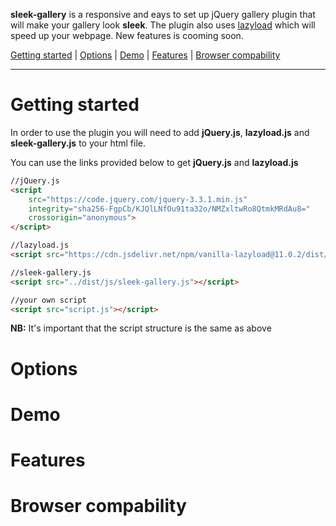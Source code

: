 **sleek-gallery** is a responsive and eays to set up jQuery gallery plugin that will make your gallery look **sleek**. The plugin also uses [lazyload](https://github.com/verlok/lazyload) which will speed up your webpage. New features is cooming soon.

[Getting started](#getting-started) | [Options](#goptions) | [Demo](#demo) | [Features](#features) | [Browser compability](#browser-compability)
***
# Getting started
In order to use the plugin you will need to add **jQuery.js**, **lazyload.js** and **sleek-gallery.js** to your html file.

You can use the links provided below to get **jQuery.js** and **lazyload.js**
```html
//jQuery.js
<script 
	src="https://code.jquery.com/jquery-3.3.1.min.js" 
	integrity="sha256-FgpCb/KJQlLNfOu91ta32o/NMZxltwRo8QtmkMRdAu8=" 
	crossorigin="anonymous">
</script>

//lazyload.js
<script src="https://cdn.jsdelivr.net/npm/vanilla-lazyload@11.0.2/dist/lazyload.min.js"></script>

//sleek-gallery.js
<script src="../dist/js/sleek-gallery.js"></script>

//your own script
<script src="script.js"></script>
```
**NB:** It's important that the script structure is the same as above

# Options

# Demo

# Features

# Browser compability
